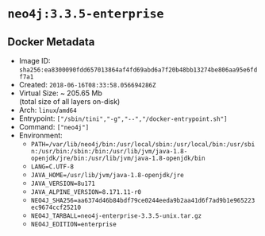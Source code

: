 # `neo4j:3.3.5-enterprise`

## Docker Metadata

- Image ID: `sha256:ea8300090fdd657013864af4fd69abd6a7f20b48bb13274be806aa95e6fdf7a1`
- Created: `2018-06-16T08:33:58.056694286Z`
- Virtual Size: ~ 205.65 Mb  
  (total size of all layers on-disk)
- Arch: `linux`/`amd64`
- Entrypoint: `["/sbin/tini","-g","--","/docker-entrypoint.sh"]`
- Command: `["neo4j"]`
- Environment:
  - `PATH=/var/lib/neo4j/bin:/usr/local/sbin:/usr/local/bin:/usr/sbin:/usr/bin:/sbin:/bin:/usr/lib/jvm/java-1.8-openjdk/jre/bin:/usr/lib/jvm/java-1.8-openjdk/bin`
  - `LANG=C.UTF-8`
  - `JAVA_HOME=/usr/lib/jvm/java-1.8-openjdk/jre`
  - `JAVA_VERSION=8u171`
  - `JAVA_ALPINE_VERSION=8.171.11-r0`
  - `NEO4J_SHA256=aa6374d46b84bdf79ce0244eeda9b2aa41d6f7ad9b1e965223ec9674ccf25210`
  - `NEO4J_TARBALL=neo4j-enterprise-3.3.5-unix.tar.gz`
  - `NEO4J_EDITION=enterprise`
